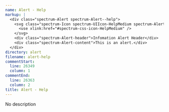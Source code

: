 ```yaml
---
name: Alert - Help
markup: |
  <div class="spectrum-Alert spectrum-Alert--help">
    <svg class="spectrum-Icon spectrum-UIIcon-HelpMedium spectrum-Alert-icon" focusable="false" aria-hidden="true">
      <use xlink:href="#spectrum-css-icon-HelpMedium" />
    </svg>
    <div class="spectrum-Alert-header">Infomation Alert Header</div>
    <div class="spectrum-Alert-content">This is an alert.</div>
  </div>
directory: alert
filename: alert-help
commentStart:
  line: 26349
  column: 1
commentEnd:
  line: 26363
  column: 2
title: Alert - Help
---
```

No description